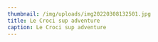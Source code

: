 ```yaml
---
thumbnail: /img/uploads/img20220308132501.jpg
title: Le Croci sup adventure
caption: Le Croci sup adventure
---
```

